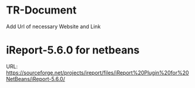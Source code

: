 # TR-Document
Add Url of necessary Website and Link


# iReport-5.6.0 for netbeans
URL: https://sourceforge.net/projects/ireport/files/iReport%20Plugin%20for%20NetBeans/iReport-5.6.0/
